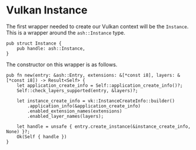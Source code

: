 # Vulkan Instance

The first wrapper needed to create our Vulkan context will be the `Instance`. This is a wrapper around the `ash::Instance` type.

```rust,noplaypen
pub struct Instance {
    pub handle: ash::Instance,
}
```

The constructor on this wrapper is as follows.

```rust,noplaypen
pub fn new(entry: &ash::Entry, extensions: &[*const i8], layers: &[*const i8]) -> Result<Self> {
    let application_create_info = Self::application_create_info()?;
    Self::check_layers_supported(entry, &layers)?;

    let instance_create_info = vk::InstanceCreateInfo::builder()
        .application_info(&application_create_info)
        .enabled_extension_names(extensions)
        .enabled_layer_names(layers);

    let handle = unsafe { entry.create_instance(&instance_create_info, None) }?;
    Ok(Self { handle })
}
```
